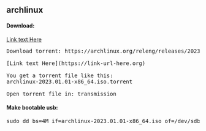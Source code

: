 ## archlinux

#### Download:
[Link text Here](https://link-url-here.org)

<pre>
Download torrent: https://archlinux.org/releng/releases/2023.01.01/torrent/

[Link text Here](https://link-url-here.org)

You get a torrent file like this:
archlinux-2023.01.01-x86_64.iso.torrent

Open torrent file in: transmission
</pre>

#### Make bootable usb:
<pre>
sudo dd bs=4M if=archlinux-2023.01.01-x86_64.iso of=/dev/sdb conv=fsync oflag=direct status=progress

</pre>
